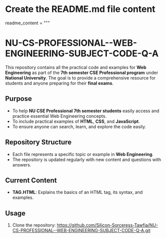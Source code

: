 # Create the README.md file content
readme_content = """
# NU-CS-PROFESSIONAL--WEB-ENGINEERING-SUBJECT-CODE-Q-A

This repository contains all the practical code and examples for **Web Engineering** as part of the **7th semester CSE Professional program** under **National University**. The goal is to provide a comprehensive resource for students and anyone preparing for their **final exams**.

## Purpose

- To help **NU CSE Professional 7th semester students** easily access and practice essential Web Engineering concepts.
- To include practical examples of **HTML**, **CSS**, and **JavaScript**.
- To ensure anyone can search, learn, and explore the code easily.

## Repository Structure

- Each file represents a specific topic or example in **Web Engineering**.
- The repository is updated regularly with new content and questions with answers.

## Current Content

- **TAG.HTML**: Explains the basics of an HTML tag, its syntax, and examples.

## Usage

1. Clone the repository: https://github.com/Silicon-Sorceress-Tawfia/NU-CS-PROFESSIONAL--WEB-ENGINEERING-SUBJECT-CODE-Q-A.git
